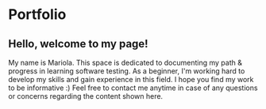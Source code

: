 # Portfolio
## Hello, welcome to my page! 
My name is Mariola. This space is dedicated to documenting my path & progress in learning software testing.
As a beginner, I'm working hard to develop my skills and gain experience in this field. I hope you find my work to be informative :)
Feel free to contact me anytime in case of any questions or concerns regarding the content shown here.
